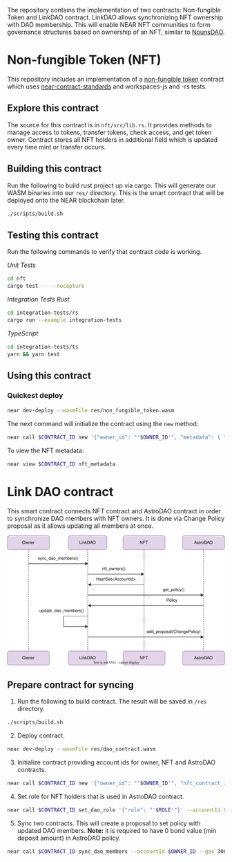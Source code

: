 The repository contains the implementation of two contracts: Non-fungible Token and LinkDAO contract. LinkDAO allows synchronizing NFT ownership with DAO membership. This will enable NEAR NFT communities to form governance structures based on ownership of an NFT, similar to [NounsDAO](https://nouns.wtf/).

Non-fungible Token (NFT)
===================

This repository includes an implementation of a [non-fungible token] contract which uses [near-contract-standards] and workspaces-js and -rs tests.

  [non-fungible token]: https://nomicon.io/Standards/Tokens/NonFungibleToken/
  [near-contract-standards]: https://github.com/near/near-sdk-rs/tree/master/near-contract-standards

## Explore this contract

The source for this contract is in `nft/src/lib.rs`. It provides methods to manage access to tokens, transfer tokens, check access, and get token owner. Contract stores all NFT holders in additional field which is updated every time mint or transfer occurs.

## Building this contract

Run the following to build rust project up via cargo. This will generate our WASM binaries into our `res/` directory. This is the smart contract that will be deployed onto the NEAR blockchain later.

```bash
./scripts/build.sh
```

## Testing this contract

Run the following commands to verify that contract code is working.

*Unit Tests*
```bash
cd nft
cargo test -- --nocapture
```

*Integration Tests*
*Rust*
```bash
cd integration-tests/rs
cargo run --example integration-tests
```
*TypeScript*
```bash
cd integration-tests/ts
yarn && yarn test 
```

## Using this contract

### Quickest deploy

```bash
near dev-deploy --wasmFile res/non_fungible_token.wasm
```

The next command will initialize the contract using the `new` method:

```bash
near call $CONTRACT_ID new '{"owner_id": "'$OWNER_ID'", "metadata": { "spec": "nft-1.0.0", "name": "Tonic Greedy Goblins", "symbol": "GGB" }}' --accountId $CONTRACT_ID
```

To view the NFT metadata:

```bash
near view $CONTRACT_ID nft_metadata
```

Link DAO contract
===================

This smart contract connects NFT contract and AstroDAO contract in order to synchronize DAO members with NFT owners. 
It is done via Change Policy proposal as it allows updating all members at once.

<img alt="Sync NFT and AstroDAO contracts" src="images/sync_dao_members.svg" />

## Prepare contract for syncing

1. Run the following to build contract. The result will be saved in `/res` directory.
```bash
./scripts/build.sh
```

2. Deploy contract.
```bash
near dev-deploy --wasmFile res/dao_contract.wasm
```

3. Initialize contract providing account ids for owner, NFT and AstroDAO contracts.

```bash
near call $CONTRACT_ID new '{"owner_id": "'$OWNER_ID'", "nft_contract_id": "'$NFT_CONTRACT_ID'", "dao_contract_id": "'$DAO_CONTRACT_ID'"}' --accountId $CONTRACT_ID
```

4. Set role for NFT holders that is used in AstroDAO contract.

```bash
near call $CONTRACT_ID set_dao_role '{"role": "'$ROLE'"}' --accountId $OWNER_ID
```

5. Sync two contracts. This will create a proposal to set policy with updated DAO members.
**Note:** it is required to have 0 bond value (min deposit amount) in AstroDAO policy.

```bash
near call $CONTRACT_ID sync_dao_members --accountId $OWNER_ID --gas 300000000000000
```